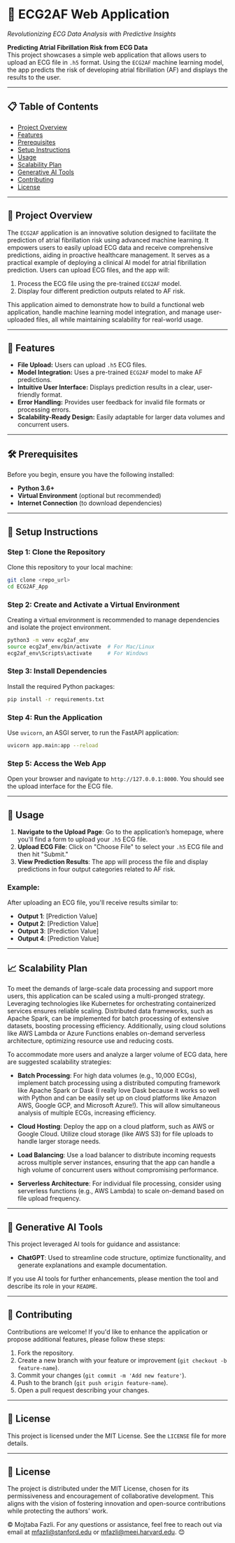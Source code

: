 
# 🌟 ECG2AF Web Application
*Revolutionizing ECG Data Analysis with Predictive Insights*

**Predicting Atrial Fibrillation Risk from ECG Data**  
This project showcases a simple web application that allows users to upload an ECG file in `.h5` format. Using the `ECG2AF` machine learning model, the app predicts the risk of developing atrial fibrillation (AF) and displays the results to the user.

---

## 📋 Table of Contents

- [Project Overview](#project-overview)
- [Features](#features)
- [Prerequisites](#prerequisites)
- [Setup Instructions](#setup-instructions)
- [Usage](#usage)
- [Scalability Plan](#scalability-plan)
- [Generative AI Tools](#generative-ai-tools)
- [Contributing](#contributing)
- [License](#license)

---

## 🎯 Project Overview
The `ECG2AF` application is an innovative solution designed to facilitate the prediction of atrial fibrillation risk using advanced machine learning. It empowers users to easily upload ECG data and receive comprehensive predictions, aiding in proactive healthcare management. It serves as a practical example of deploying a clinical AI model for atrial fibrillation prediction. Users can upload ECG files, and the app will:

1. Process the ECG file using the pre-trained `ECG2AF` model.
2. Display four different prediction outputs related to AF risk.

This application aimed to demonstrate how to build a functional web application, handle machine learning model integration, and manage user-uploaded files, all while maintaining scalability for real-world usage.

---

## 🌟 Features

- **File Upload:** Users can upload `.h5` ECG files.
- **Model Integration:** Uses a pre-trained `ECG2AF` model to make AF predictions.
- **Intuitive User Interface:** Displays prediction results in a clear, user-friendly format.
- **Error Handling:** Provides user feedback for invalid file formats or processing errors.
- **Scalability-Ready Design:** Easily adaptable for larger data volumes and concurrent users.

---

## 🛠️ Prerequisites

Before you begin, ensure you have the following installed:

- **Python 3.6+**
- **Virtual Environment** (optional but recommended)
- **Internet Connection** (to download dependencies)

---

## 🚀 Setup Instructions

### Step 1: Clone the Repository

Clone this repository to your local machine:

```bash
git clone <repo_url>
cd ECG2AF_App
```

### Step 2: Create and Activate a Virtual Environment

Creating a virtual environment is recommended to manage dependencies and isolate the project environment.

```bash
python3 -m venv ecg2af_env
source ecg2af_env/bin/activate  # For Mac/Linux
ecg2af_env\Scripts\activate     # For Windows
```

### Step 3: Install Dependencies

Install the required Python packages:

```bash
pip install -r requirements.txt
```

### Step 4: Run the Application

Use `uvicorn`, an ASGI server, to run the FastAPI application:

```bash
uvicorn app.main:app --reload
```

### Step 5: Access the Web App

Open your browser and navigate to `http://127.0.0.1:8000`. You should see the upload interface for the ECG file.

---

## 📖 Usage

1. **Navigate to the Upload Page**: Go to the application’s homepage, where you'll find a form to upload your `.h5` ECG file.
2. **Upload ECG File**: Click on "Choose File" to select your `.h5` ECG file and then hit "Submit."
3. **View Prediction Results**: The app will process the file and display predictions in four output categories related to AF risk.

### Example:
After uploading an ECG file, you'll receive results similar to:

- **Output 1**: [Prediction Value]
- **Output 2**: [Prediction Value]
- **Output 3**: [Prediction Value]
- **Output 4**: [Prediction Value]

---

## 📈 Scalability Plan
To meet the demands of large-scale data processing and support more users, this application can be scaled using a multi-pronged strategy. Leveraging technologies like Kubernetes for orchestrating containerized services ensures reliable scaling. Distributed data frameworks, such as Apache Spark, can be implemented for batch processing of extensive datasets, boosting processing efficiency. Additionally, using cloud solutions like AWS Lambda or Azure Functions enables on-demand serverless architecture, optimizing resource use and reducing costs.

To accommodate more users and analyze a larger volume of ECG data, here are suggested scalability strategies:

- **Batch Processing**: For high data volumes (e.g., 10,000 ECGs), implement batch processing using a distributed computing framework like Apache Spark or Dask 
(I really love Dask because it works so well with Python and can be easily set up on cloud platforms like Amazon AWS, Google GCP, and Microsoft Azure!). This will allow simultaneous analysis of multiple ECGs, increasing efficiency.

- **Cloud Hosting**: Deploy the app on a cloud platform, such as AWS or Google Cloud. Utilize cloud storage (like AWS S3) for file uploads to handle larger storage needs.
- **Load Balancing**: Use a load balancer to distribute incoming requests across multiple server instances, ensuring that the app can handle a high volume of concurrent users without compromising performance.
- **Serverless Architecture**: For individual file processing, consider using serverless functions (e.g., AWS Lambda) to scale on-demand based on file upload frequency.

---

## 🤖 Generative AI Tools

This project leveraged AI tools for guidance and assistance:

- **ChatGPT**: Used to streamline code structure, optimize functionality, and generate explanations and example documentation.

If you use AI tools for further enhancements, please mention the tool and describe its role in your `README`.

---

## 🤝 Contributing

Contributions are welcome! If you'd like to enhance the application or propose additional features, please follow these steps:

1. Fork the repository.
2. Create a new branch with your feature or improvement (`git checkout -b feature-name`).
3. Commit your changes (`git commit -m 'Add new feature'`).
4. Push to the branch (`git push origin feature-name`).
5. Open a pull request describing your changes.

---

## 📜 License

This project is licensed under the MIT License. See the `LICENSE` file for more details.

---

## 📜 License
The project is distributed under the MIT License, chosen for its permissiveness and encouragement of collaborative development. This aligns with the vision of fostering innovation and open-source contributions while protecting the authors' work.

© Mojtaba Fazli. For any questions or assistance, feel free to reach out via email at mfazli@stanford.edu or mfazli@meei.harvard.edu.
 😊
